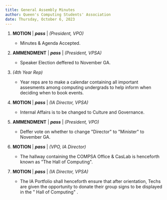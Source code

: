 ```yaml
---
title: General Assembly Minutes
author: Queen's Computing Students' Association
date: Thursday, October 6, 2023
---
```


1. **MOTION** | ***pass*** | *(President, VPO)*
   - Minutes & Agenda Accepted.


2. **AMMENDMENT** | ***pass*** | *(President, VPSA)*
   - Speaker Election deffered to November GA.


3. *(4th Year Rep)*
   - Year reps are to make a calendar containing all important assesments among
   computing undergrads to help inform when deciding when to book events.


4. **MOTION** | ***pass*** | *(IA Director, VPSA)*
   - Internal Affairs is to be changed to Culture and Governance.


5. **AMMENDMENT** | ***pass*** | *(President, VPO)*
   - Deffer vote on whether to change "Director" to "Minister" to November GA.


6. **MOTION** | ***pass*** | *(VPO, IA Director)*
   - The hallway containing the COMPSA Office & CasLab is henceforth known as "The
   Hall of Computing".


7. **MOTION** | ***pass*** | *(IA Director, VPSA)*
   - The IA Portfolio shall henceforth ensure that after orientation, Techs are
   given the opportunity to donate their group signs to be displayed in the "
   Hall of Computing" .
   
